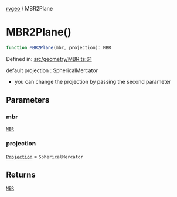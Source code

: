 [rvgeo](../index.md) / MBR2Plane

# MBR2Plane()

```ts
function MBR2Plane(mbr, projection): MBR
```

Defined in: [src/geometry/MBR.ts:61](https://github.com/pzq123456/RVGeo/blob/e727f6f6e310621d656b74948bed9956ff45a613/src/geometry/MBR.ts#L61)

default projection : SphericalMercator
- you can change the projection by passing the second parameter

## Parameters

### mbr

[`MBR`](../type-aliases/MBR.md)

### projection

[`Projection`](../interfaces/Projection.md) = `SphericalMercator`

## Returns

[`MBR`](../type-aliases/MBR.md)
